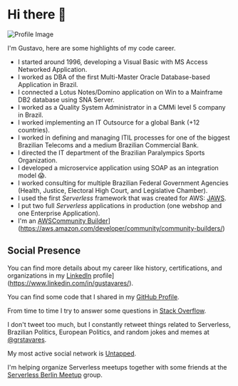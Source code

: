 # Hi there 👋

![Profile Image](https://avatars.githubusercontent.com/u/19957969?v=4)

I'm Gustavo, here are some highlights of my code career.

- I started around 1996, developing a Visual Basic with MS Access Networked Application.
- I worked as DBA of the first Multi-Master Oracle Database-based Application in Brazil.
- I connected a Lotus Notes/Domino application on Win to a Mainframe DB2 database using SNA Server.
- I worked as a Quality System Administrator in a CMMi level 5 company in Brazil.
- I worked implementing an IT Outsource for a global Bank (+12 countries).
- I worked in defining and managing ITIL processes for one of the biggest Brazilian Telecoms and a medium Brazilian Commercial Bank.
- I directed the IT department of the Brazilian Paralympics Sports Organization.
- I developed a microservice application using SOAP as an integration model :scream:.
- I worked consulting for multiple Brazilian Federal Government Agencies (Health, Justice, Electoral High Court, and Legislative Chamber).
- I used the first _Serverless_ framework that was created for AWS: [JAWS](https://aws.amazon.com/blogs/compute/getting-started-with-jaws-on-amazon-web-services/).
- I put two full _Serverless_ applications in production (one webshop and one Enterprise Application).
- I'm an [AWS](https://aws.amazon.com/developer/community/community-builders/)[Community Builder](https://aws.amazon.com/developer/community/community-builders/)](https://aws.amazon.com/developer/community/community-builders/)

## Social Presence

You can find more details about my career like history, certifications, and organizations in my [LinkedIn](https://www.linkedin.com/in/gustavares/) profile](<https://www.linkedin.com/in/gustavares/>).

You can find some code that I shared in my [GitHub Profile](https://github.com/grstavares).

From time to time I try to answer some questions in [Stack Overflow](https://stackoverflow.com/users/6471284/gustavo-tavares).

I don't tweet too much, but I constantly retweet things related to Serverless, Brazilian Politics, European Politics, and random jokes and memes at [@grstavares](https://twitter.com/grstavares).

My most active social network is [Untapped](https://untappd.com/user/grstavares).

I'm helping organize Serverless meetups together with some friends at the [Serverless Berlin Meetup](https://www.meetup.com/serverless-berlin/) group.
